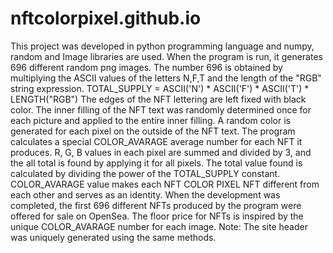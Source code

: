 # nftcolorpixel.github.io
This project was developed in python programming language and numpy, random and Image libraries are used. When the program is run, it generates 696 different random png images. The number 696 is obtained by multiplying the ASCII values of the letters N,F,T and the length of the "RGB" string expression.
TOTAL_SUPPLY = ASCII('N') * ASCII('F') * ASCII('T') * LENGTH("RGB")
The edges of the NFT lettering are left fixed with black color. The inner filling of the NFT text was randomly determined once for each picture and applied to the entire inner filling. A random color is generated for each pixel on the outside of the NFT text.
The program calculates a special COLOR_AVARAGE average number for each NFT it produces. R, G, B values in each pixel are summed and divided by 3, and the all total is found by applying it for all pixels. The total value found is calculated by dividing the power of the TOTAL_SUPPLY constant. COLOR_AVARAGE value makes each NFT COLOR PIXEL NFT different from each other and serves as an identity.
When the development was completed, the first 696 different NFTs produced by the program were offered for sale on OpenSea. The floor price for NFTs is inspired by the unique COLOR_AVARAGE number for each image.
Note: The site header was uniquely generated using the same methods.
